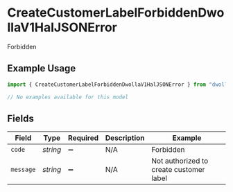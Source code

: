 # CreateCustomerLabelForbiddenDwollaV1HalJSONError

Forbidden

## Example Usage

```typescript
import { CreateCustomerLabelForbiddenDwollaV1HalJSONError } from "dwolla-typescript/models/errors";

// No examples available for this model
```

## Fields

| Field                                   | Type                                    | Required                                | Description                             | Example                                 |
| --------------------------------------- | --------------------------------------- | --------------------------------------- | --------------------------------------- | --------------------------------------- |
| `code`                                  | *string*                                | :heavy_minus_sign:                      | N/A                                     | Forbidden                               |
| `message`                               | *string*                                | :heavy_minus_sign:                      | N/A                                     | Not authorized to create customer label |